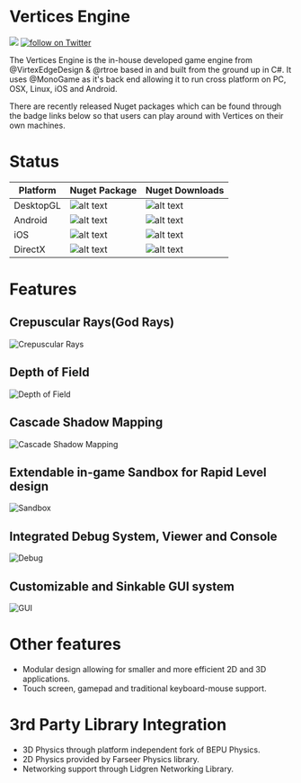 # Vertices Engine
<img src="https://i.imgur.com/ywVHBEC.png">
<a href="https://twitter.com/intent/follow?screen_name=virtexedge">
        <img src="https://img.shields.io/twitter/follow/virtexedge.svg?style=social&logo=twitter"
            alt="follow on Twitter"></a>

The Vertices Engine is the in-house developed game engine from @VirtexEdgeDesign & @rtroe based in and built from the ground up in C#. It uses @MonoGame as it's back end allowing it to run cross platform on PC, OSX, Linux, iOS and Android.

There are recently released Nuget packages which can be found through the badge links below so that users can play around with Vertices on their own machines.
           

# Status

| Platform | Nuget Package                   | Nuget Downloads|
|----------|--------------------------------|--|
| DesktopGL| ![alt text][buildOGL] |![alt text][dwnldOGL]|
| Android  | ![alt text][nugetTBD] |![alt text][nugetTBD]|
| iOS      | ![alt text][nugetTBD] |![alt text][nugetTBD]|
| DirectX  | ![alt text][nugetTBD] |![alt text][nugetTBD]|


[buildxna]: https://img.shields.io/badge/build-depreciated-lightgray.svg
[buildDrX]: https://img.shields.io/badge/build-tbd-orange.svg
[buildOGL]: https://img.shields.io/nuget/v/VerticesEngine.DesktopGL.svg
[buildAdr]: https://img.shields.io/badge/build-passing-green.svg
[buildIOS]: https://img.shields.io/badge/build-passing-green.svg

[dwnldDrX]: https://img.shields.io/badge/build-tbd-orange.svg
[dwnldOGL]: https://img.shields.io/nuget/dt/VerticesEngine.DesktopGL.svg
[dwnldAdr]: https://img.shields.io/badge/build-passing-green.svg
[dwnldIOS]: https://img.shields.io/badge/build-passing-green.svg

[nugetSuccess]: https://img.shields.io/badge/nuget-released-green.svg
[nugetbeta]: https://img.shields.io/badge/nuget-beta-blue.svg
[nugetTBD]: https://img.shields.io/badge/nuget-comingsoon-orange.svg
[nugetNA]: https://img.shields.io/badge/nuget-deprecetated-lightgray.svg

# Features
<!--## Real-time Surface and Water Reflections
![Reflections](https://virtexedgedesign.files.wordpress.com/2015/10/reflections.png)-->

## Crepuscular Rays(God Rays)
![Crepuscular Rays](https://virtexedgedesign.files.wordpress.com/2015/10/godrays.png)

## Depth of Field
![Depth of Field](https://farm2.staticflickr.com/1476/25396320090_422ec688b0_z.jpg)

## Cascade Shadow Mapping
![Cascade Shadow Mapping](https://virtexedgedesign.files.wordpress.com/2015/10/shadowmaps.png)

## Extendable in-game Sandbox for Rapid Level design
![Sandbox](https://virtexedgedesign.files.wordpress.com/2015/10/sandbox.png)

## Integrated Debug System, Viewer and Console
![Debug](https://virtexedgedesign.files.wordpress.com/2015/10/debug.png)

## Customizable and Sinkable GUI system
![GUI](https://virtexedgedesign.files.wordpress.com/2015/10/gui.png)

# Other features
* Modular design allowing for smaller and more efficient 2D and 3D applications.
* Touch screen, gamepad and traditional keyboard-mouse support.

# 3rd Party Library Integration
* 3D Physics through platform independent fork of BEPU Physics.
* 2D Physics provided by Farseer Physics library.
* Networking support through Lidgren Networking Library.
